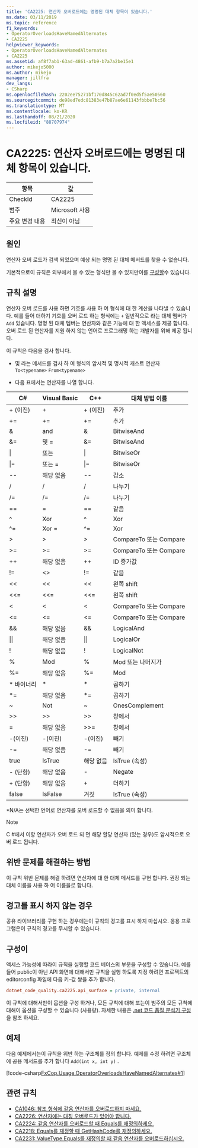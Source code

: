 ```yaml
---
title: 'CA2225: 연산자 오버로드에는 명명된 대체 항목이 있습니다.'
ms.date: 03/11/2019
ms.topic: reference
f1_keywords:
- OperatorOverloadsHaveNamedAlternates
- CA2225
helpviewer_keywords:
- OperatorOverloadsHaveNamedAlternates
- CA2225
ms.assetid: af8f7ab1-63ad-4861-afb9-b7a7a2be15e1
author: mikejo5000
ms.author: mikejo
manager: jillfra
dev_langs:
- CSharp
ms.openlocfilehash: 2202ee75271bf170d845c62ad7f0ed5f5ae50560
ms.sourcegitcommit: de98ed7edc81383e47b87ae6e61143fbbbe7bc56
ms.translationtype: MT
ms.contentlocale: ko-KR
ms.lasthandoff: 08/21/2020
ms.locfileid: "88707974"
---
```

# <a name="ca2225-operator-overloads-have-named-alternates"></a>CA2225: 연산자 오버로드에는 명명된 대체 항목이 있습니다.

|항목|값|
|-|-|
|CheckId|CA2225|
|범주|Microsoft 사용|
|주요 변경 내용|최신이 아님|

## <a name="cause"></a>원인

연산자 오버 로드가 검색 되었으며 예상 되는 명명 된 대체 메서드를 찾을 수 없습니다.

기본적으로이 규칙은 외부에서 볼 수 있는 형식만 볼 수 있지만이를 [구성할](#configurability)수 있습니다.

## <a name="rule-description"></a>규칙 설명

연산자 오버 로드를 사용 하면 기호를 사용 하 여 형식에 대 한 계산을 나타낼 수 있습니다. 예를 들어 더하기 기호를 오버 로드 하는 형식에는 `+` 일반적으로 라는 대체 멤버가 `Add` 있습니다. 명명 된 대체 멤버는 연산자와 같은 기능에 대 한 액세스를 제공 합니다. 오버 로드 된 연산자를 지원 하지 않는 언어로 프로그래밍 하는 개발자를 위해 제공 됩니다.

이 규칙은 다음을 검사 합니다.

- 및 라는 메서드를 검사 하 여 형식의 암시적 및 명시적 캐스트 연산자 `To<typename>` `From<typename>`

- 다음 표에서는 연산자를 나열 합니다.

|C#|Visual Basic|C++|대체 방법 이름|
|-|-|-|-|
|+ (이진)|+|+ (이진)|추가|
|+=|+=|+=|추가|
|&|and|&|BitwiseAnd|
|&=|및 =|&=|BitwiseAnd|
|&#124;|또는|&#124;|BitwiseOr|
|&#124;=|또는 =|&#124;=|BitwiseOr|
|--|해당 없음|--|감소|
|/|/|/|나누기|
|/=|/=|/=|나누기|
|==|=|==|같음|
|^|Xor|^|Xor|
|^=|Xor =|^=|Xor|
|>|>|>|CompareTo 또는 Compare|
|>=|>=|>=|CompareTo 또는 Compare|
|++|해당 없음|++|ID 증가값|
|!=|<>|!=|같음|
|<<|<<|<<|왼쪽 shift|
|<<=|<<=|<<=|왼쪽 shift|
|<|<|<|CompareTo 또는 Compare|
|<=|<=|\<=|CompareTo 또는 Compare|
|&&|해당 없음|&&|LogicalAnd|
|&#124;&#124;|해당 없음|&#124;&#124;|LogicalOr|
|!|해당 없음|!|LogicalNot|
|%|Mod|%|Mod 또는 나머지가|
|%=|해당 없음|%=|Mod|
|\* 바이너리|\*|\*|곱하기|
|\*=|해당 없음|\*=|곱하기|
|~|Not|~|OnesComplement|
|>>|>>|>>|창에서|
=|해당 없음|>>=|창에서|
|-(이진)|-(이진)|-(이진)|빼기|
|-=|해당 없음|-=|빼기|
|true|IsTrue|해당 없음|IsTrue (속성)|
| - (단항)   |해당 없음|-|Negate|
|+ (단항)|해당 없음|+|더하기|
|false|IsFalse|거짓|IsTrue (속성)|

\*N/A는 선택한 언어로 연산자를 오버 로드할 수 없음을 의미 합니다.

> [!NOTE]
> C #에서 이항 연산자가 오버 로드 되 면 해당 할당 연산자 (있는 경우)도 암시적으로 오버 로드 됩니다.

## <a name="how-to-fix-violations"></a>위반 문제를 해결하는 방법

이 규칙 위반 문제를 해결 하려면 연산자에 대 한 대체 메서드를 구현 합니다. 권장 되는 대체 이름을 사용 하 여 이름을로 합니다.

## <a name="when-to-suppress-warnings"></a>경고를 표시 하지 않는 경우

공유 라이브러리를 구현 하는 경우에는이 규칙의 경고를 표시 하지 마십시오. 응용 프로그램은이 규칙의 경고를 무시할 수 있습니다.

## <a name="configurability"></a>구성이

액세스 가능성에 따라이 규칙을 실행할 코드 베이스의 부분을 구성할 수 있습니다. 예를 들어 public이 아닌 API 화면에 대해서만 규칙을 실행 하도록 지정 하려면 프로젝트의 editorconfig 파일에 다음 키-값 쌍을 추가 합니다.

```ini
dotnet_code_quality.ca2225.api_surface = private, internal
```

이 규칙에 대해서만이 옵션을 구성 하거나, 모든 규칙에 대해 또는이 범주의 모든 규칙에 대해이 옵션을 구성할 수 있습니다 (사용량). 자세한 내용은 [.net 코드 품질 분석기 구성](configure-fxcop-analyzers.md)을 참조 하세요.

## <a name="example"></a>예제

다음 예제에서는이 규칙을 위반 하는 구조체를 정의 합니다. 예제를 수정 하려면 구조체에 공용 메서드를 추가 합니다 `Add(int x, int y)` .

[!code-csharp[FxCop.Usage.OperatorOverloadsHaveNamedAlternates#1](../code-quality/codesnippet/CSharp/ca2225-operator-overloads-have-named-alternates_1.cs)]

## <a name="related-rules"></a>관련 규칙

- [CA1046: 참조 형식에 같음 연산자를 오버로드하지 마세요.](../code-quality/ca1046.md)
- [CA2226: 연산자에는 대칭 오버로드가 있어야 합니다.](../code-quality/ca2226.md)
- [CA2224: 같음 연산자를 오버로드할 때 Equals를 재정의하세요.](../code-quality/ca2224.md)
- [CA2218: Equals를 재정할 때 GetHashCode를 재정의하세요.](../code-quality/ca2218.md)
- [CA2231: ValueType.Equals를 재정의할 때 같음 연산자를 오버로드하십시오.](../code-quality/ca2231.md)

